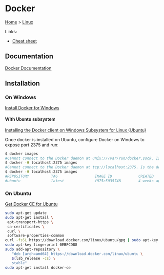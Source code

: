 # Docker

[Home](../readme.md) > [Linux](./linux.md)

Links:

- [Cheat sheet](./cheatsheet.md)

## Documentation

[Docker Documentation](https://docs.docker.com/)

## Installation

### On Windows

[Install Docker for Windows](https://docs.docker.com/docker-for-windows/install/#start-docker-for-windows)

#### With Ubuntu subsystem

[Installing the Docker client on Windows Subsystem for Linux (Ubuntu)](https://medium.com/@sebagomez/installing-the-docker-client-on-ubuntus-windows-subsystem-for-linux-612b392a44c4)

Once docker is installed on Ubuntu, configure Docker on Windows to expose port 2375 and run:

```bash
$ docker images
#Cannot connect to the Docker daemon at unix:///var/run/docker.sock. Is the docker daemon running?
$ docker -H localhost:2375 images
#Cannot connect to the Docker daemon at tcp://localhost:2375. Is the docker daemon running?
$ docker -H localhost:2375 images
#REPOSITORY          TAG                 IMAGE ID            CREATED             SIZE
#ubuntu              latest              f975c5035748        4 weeks ago         112MB
```

### On Ubuntu

[Get Docker CE for Ubuntu](https://docs.docker.com/install/linux/docker-ce/ubuntu/#set-up-the-repository)

```bash
sudo apt-get update
sudo apt-get install \
 apt-transport-https \
 ca-certificates \
 curl \
 software-properties-common
curl -fsSL https://download.docker.com/linux/ubuntu/gpg | sudo apt-key add -
sudo apt-key fingerprint 0EBFCD88
sudo add-apt-repository \
   "deb [arch=amd64] https://download.docker.com/linux/ubuntu \
   $(lsb_release -cs) \
   stable"
sudo apt-get install docker-ce
```
